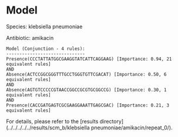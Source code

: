 
# Model

Species: klebsiella pneumoniae

Antibiotic: amikacin

```
Model (Conjunction - 4 rules):
------------------------------
Presence(CCCTATTATGGCGAAGGTATCATTCAGGAAG) [Importance: 0.94, 21 equivalent rules]
AND
Absence(ACTCCGGCGGGTTTGCCTGGGTGTTCGACAT) [Importance: 0.50, 6 equivalent rules]
AND
Absence(AGTGTCCCCCGTAACCGGCCGCGTGCGGCCG) [Importance: 0.30, 1 equivalent rules]
AND
Presence(CACCGATGAGTCGCGAAGGAAATTGAGCGAC) [Importance: 0.21, 3 equivalent rules]

```

For details, please refer to the [results directory](../../../../../results/scm_b/klebsiella pneumoniae/amikacin/repeat_0/).

